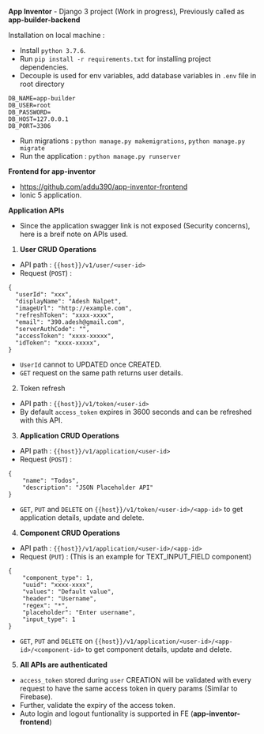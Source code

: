 **App Inventor** - Django 3 project (Work in progress),
Previously called as **app-builder-backend**

Installation on local machine :
- Install `python 3.7.6`.
- Run `pip install -r requirements.txt` for installing project dependencies.
- Decouple is used for env variables, add database variables in `.env` file in root directory
```
DB_NAME=app-builder
DB_USER=root
DB_PASSWORD=
DB_HOST=127.0.0.1
DB_PORT=3306
```
- Run migrations : `python manage.py makemigrations`, `python manage.py migrate`
- Run the application : `python manage.py runserver`

**Frontend for app-inventor**
- https://github.com/addu390/app-inventor-frontend
- Ionic 5 application.

**Application APIs**
- Since the application swagger link is not exposed (Security concerns), here is a breif note on APIs used.

1. **User CRUD Operations**
- API path : `{{host}}/v1/user/<user-id>`
- Request (`POST`) :
```
{
  "userId": "xxx",
  "displayName": "Adesh Nalpet",
  "imageUrl": "http://example.com",
  "refreshToken": "xxxx-xxxx",
  "email": "390.adesh@gmail.com",
  "serverAuthCode": "",
  "accessToken": "xxxx-xxxxx",
  "idToken": "xxxx-xxxxx",
}
```
- `UserId` cannot to UPDATED once CREATED.
- `GET` request on the same path returns user details.

2. Token refresh
- API path : `{{host}}/v1/token/<user-id>`
- By default `access_token` expires in 3600 seconds and can be refreshed with this API.

3. **Application CRUD Operations**
- API path : `{{host}}/v1/application/<user-id>`
- Request (`POST`) :
```
{
	"name": "Todos",
	"description": "JSON Placeholder API"
}
```
- `GET`, `PUT` and `DELETE` on `{{host}}/v1/token/<user-id>/<app-id>` to get application details, update and delete.

4. **Component CRUD Operations**
- API path : `{{host}}/v1/application/<user-id>/<app-id>`
- Request (`PUT`) : (This is an example for TEXT_INPUT_FIELD component)
```
{
    "component_type": 1,
    "uuid": "xxxx-xxxx",
    "values": "Default value",
    "header": "Username",
    "regex": "*",
    "placeholder": "Enter username",
    "input_type": 1
}
```
- `GET`, `PUT` and `DELETE` on `{{host}}/v1/application/<user-id>/<app-id>/<component-id>` to get component details, update and delete.

5. **All APIs are authenticated**
- `access_token` stored during `user` CREATION will be validated with every request to have the same access token in query params (Similar to Firebase).
- Further, validate the expiry of the access token.
- Auto login and logout funtionality is supported in FE (**app-inventor-frontend**)


